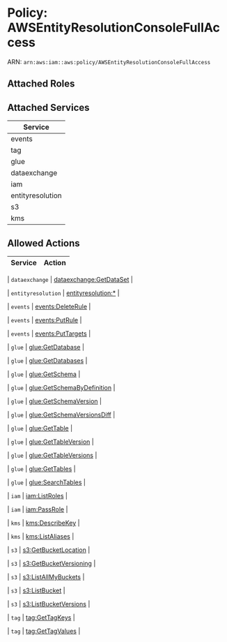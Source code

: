 # Policy: AWSEntityResolutionConsoleFullAccess

ARN: `arn:aws:iam::aws:policy/AWSEntityResolutionConsoleFullAccess`

## Attached Roles

## Attached Services

| Service |
|---------|
| events |
| tag |
| glue |
| dataexchange |
| iam |
| entityresolution |
| s3 |
| kms |

## Allowed Actions

| Service | Action |
|:-------:|--------|

| `dataexchange` | [dataexchange:GetDataSet](../actions.md#dataexchange:getdataset) |

| `entityresolution` | [entityresolution:*](../actions.md#entityresolution:all) |

| `events` | [events:DeleteRule](../actions.md#events:deleterule) |

| `events` | [events:PutRule](../actions.md#events:putrule) |

| `events` | [events:PutTargets](../actions.md#events:puttargets) |

| `glue` | [glue:GetDatabase](../actions.md#glue:getdatabase) |

| `glue` | [glue:GetDatabases](../actions.md#glue:getdatabases) |

| `glue` | [glue:GetSchema](../actions.md#glue:getschema) |

| `glue` | [glue:GetSchemaByDefinition](../actions.md#glue:getschemabydefinition) |

| `glue` | [glue:GetSchemaVersion](../actions.md#glue:getschemaversion) |

| `glue` | [glue:GetSchemaVersionsDiff](../actions.md#glue:getschemaversionsdiff) |

| `glue` | [glue:GetTable](../actions.md#glue:gettable) |

| `glue` | [glue:GetTableVersion](../actions.md#glue:gettableversion) |

| `glue` | [glue:GetTableVersions](../actions.md#glue:gettableversions) |

| `glue` | [glue:GetTables](../actions.md#glue:gettables) |

| `glue` | [glue:SearchTables](../actions.md#glue:searchtables) |

| `iam` | [iam:ListRoles](../actions.md#iam:listroles) |

| `iam` | [iam:PassRole](../actions.md#iam:passrole) |

| `kms` | [kms:DescribeKey](../actions.md#kms:describekey) |

| `kms` | [kms:ListAliases](../actions.md#kms:listaliases) |

| `s3` | [s3:GetBucketLocation](../actions.md#s3:getbucketlocation) |

| `s3` | [s3:GetBucketVersioning](../actions.md#s3:getbucketversioning) |

| `s3` | [s3:ListAllMyBuckets](../actions.md#s3:listallmybuckets) |

| `s3` | [s3:ListBucket](../actions.md#s3:listbucket) |

| `s3` | [s3:ListBucketVersions](../actions.md#s3:listbucketversions) |

| `tag` | [tag:GetTagKeys](../actions.md#tag:gettagkeys) |

| `tag` | [tag:GetTagValues](../actions.md#tag:gettagvalues) |
